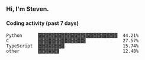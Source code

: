 ### Hi, I'm Steven.

#### Coding activity (past 7 days)
```
Python      ▓▓▓▓▓▓▓▓▓▓▓▓▓▓▓▓▓▓▓▓▓▓▓▓▓▓▓▓▓▓  44.21%
C           ▓▓▓▓▓▓▓▓▓▓▓▓▓▓▓▓▓▓              27.57%
TypeScript  ▓▓▓▓▓▓▓▓▓▓                      15.74%
other       ▓▓▓▓▓▓▓▓                        12.48%
```
